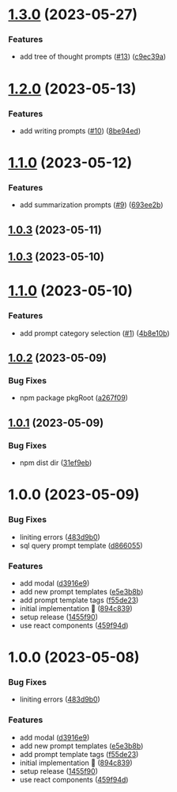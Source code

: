 # [1.3.0](https://github.com/rpidanny/llm-prompt-templates/compare/llm-prompt-templates-v1.2.0...llm-prompt-templates-v1.3.0) (2023-05-27)


### Features

* add tree of thought prompts ([#13](https://github.com/rpidanny/llm-prompt-templates/issues/13)) ([c9ec39a](https://github.com/rpidanny/llm-prompt-templates/commit/c9ec39a12edd12b8416a8c4a3720ba4f32f7899e))

# [1.2.0](https://github.com/rpidanny/llm-prompt-templates/compare/llm-prompt-templates-v1.1.0...llm-prompt-templates-v1.2.0) (2023-05-13)


### Features

* add writing prompts ([#10](https://github.com/rpidanny/llm-prompt-templates/issues/10)) ([8be94ed](https://github.com/rpidanny/llm-prompt-templates/commit/8be94ed55e71539b1f58c677ca9f2f1d3295b243))

# [1.1.0](https://github.com/rpidanny/llm-prompt-templates/compare/llm-prompt-templates-v1.0.3...llm-prompt-templates-v1.1.0) (2023-05-12)


### Features

* add summarization prompts ([#9](https://github.com/rpidanny/llm-prompt-templates/issues/9)) ([693ee2b](https://github.com/rpidanny/llm-prompt-templates/commit/693ee2b63e65dc7dae5ab34ef41f5e9b8505a24e))

## [1.0.3](https://github.com/rpidanny/llm-prompt-templates/compare/llm-prompt-templates-v1.0.2...llm-prompt-templates-v1.0.3) (2023-05-11)

## [1.0.3](https://github.com/rpidanny/llm-prompt-templates/compare/llm-prompt-templates-v1.0.2...llm-prompt-templates-v1.0.3) (2023-05-10)

# [1.1.0](https://github.com/rpidanny/llm-prompt-templates/compare/llm-prompt-templates-v1.0.2...llm-prompt-templates-v1.1.0) (2023-05-10)


### Features

* add prompt category selection ([#1](https://github.com/rpidanny/llm-prompt-templates/issues/1)) ([4b8e10b](https://github.com/rpidanny/llm-prompt-templates/commit/4b8e10bdf7c8508786ea6ddc234ca917cec99c43))

## [1.0.2](https://github.com/rpidanny/llm-prompt-templates/compare/llm-prompt-templates-v1.0.1...llm-prompt-templates-v1.0.2) (2023-05-09)


### Bug Fixes

* npm package pkgRoot ([a267f09](https://github.com/rpidanny/llm-prompt-templates/commit/a267f095b8d4bf91b0f68afcef251677aeb06a4f))

## [1.0.1](https://github.com/rpidanny/llm-prompt-templates/compare/llm-prompt-templates-v1.0.0...llm-prompt-templates-v1.0.1) (2023-05-09)


### Bug Fixes

* npm dist dir ([31ef9eb](https://github.com/rpidanny/llm-prompt-templates/commit/31ef9eb3e79fd7323e0b9441dbafc23dfa4a6413))

# 1.0.0 (2023-05-09)


### Bug Fixes

* liniting errors ([483d9b0](https://github.com/rpidanny/llm-prompt-templates/commit/483d9b037f1680c2a237ecb97b551bb82a8a394c))
* sql query prompt template ([d866055](https://github.com/rpidanny/llm-prompt-templates/commit/d8660559f6b0cef3cc8292748fc9155fd62e7dea))


### Features

* add modal ([d3916e9](https://github.com/rpidanny/llm-prompt-templates/commit/d3916e96a010807af219d36ea6a417c2885571eb))
* add new prompt templates ([e5e3b8b](https://github.com/rpidanny/llm-prompt-templates/commit/e5e3b8b926a5ba48f7ed2b023b9b359ca6a83332))
* add prompt template tags ([f55de23](https://github.com/rpidanny/llm-prompt-templates/commit/f55de23a490178ff1867e5ea8098b0b11eba03db))
* initial implementation 🚀 ([894c839](https://github.com/rpidanny/llm-prompt-templates/commit/894c83948c8fee40d2f054edf39ab7f3f65736e9))
* setup release ([1455f90](https://github.com/rpidanny/llm-prompt-templates/commit/1455f9099a70d515545837ebee8afb2a03d8dc2c))
* use react components ([459f94d](https://github.com/rpidanny/llm-prompt-templates/commit/459f94d7eb85a1e30bd501f9fae8a22d52faebf5))

# 1.0.0 (2023-05-08)

### Bug Fixes

- liniting errors ([483d9b0](https://github.com/rpidanny/llm-prompt-templates/commit/483d9b037f1680c2a237ecb97b551bb82a8a394c))

### Features

- add modal ([d3916e9](https://github.com/rpidanny/llm-prompt-templates/commit/d3916e96a010807af219d36ea6a417c2885571eb))
- add new prompt templates ([e5e3b8b](https://github.com/rpidanny/llm-prompt-templates/commit/e5e3b8b926a5ba48f7ed2b023b9b359ca6a83332))
- add prompt template tags ([f55de23](https://github.com/rpidanny/llm-prompt-templates/commit/f55de23a490178ff1867e5ea8098b0b11eba03db))
- initial implementation 🚀 ([894c839](https://github.com/rpidanny/llm-prompt-templates/commit/894c83948c8fee40d2f054edf39ab7f3f65736e9))
- setup release ([1455f90](https://github.com/rpidanny/llm-prompt-templates/commit/1455f9099a70d515545837ebee8afb2a03d8dc2c))
- use react components ([459f94d](https://github.com/rpidanny/llm-prompt-templates/commit/459f94d7eb85a1e30bd501f9fae8a22d52faebf5))
